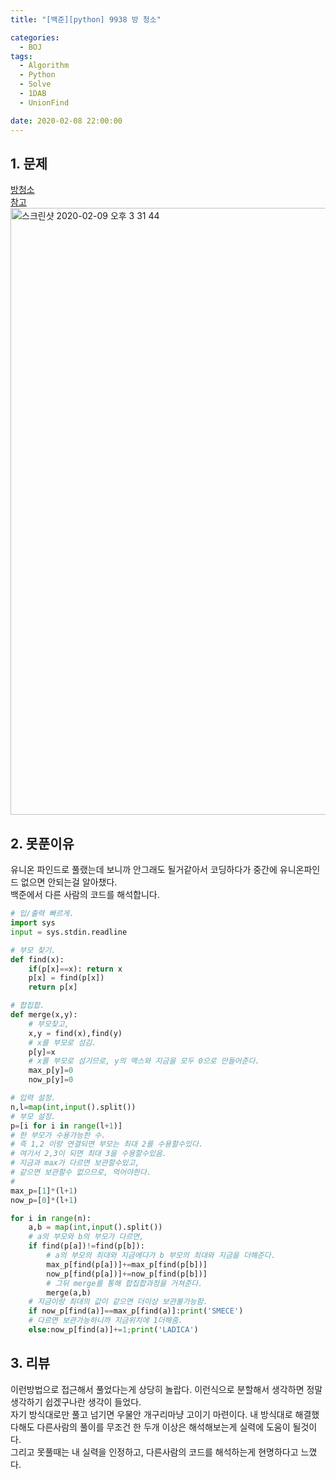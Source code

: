 ```yaml
---
title: "[백준][python] 9938 방 청소"

categories:
  - BOJ
tags:
  - Algorithm
  - Python
  - Solve
  - 1DAB
  - UnionFind

date: 2020-02-08 22:00:00
---
```


## 1. 문제
[방청소](https://www.acmicpc.net/problem/9938)  
[참고](https://www.acmicpc.net/source/16330265)  
<img width="971" alt="스크린샷 2020-02-09 오후 3 31 44" src="https://user-images.githubusercontent.com/20227720/74097618-6fe60080-4b51-11ea-8eec-38fc3b83a8aa.png">

## 2. 못푼이유
유니온 파인드로 풀랬는데 보니까 안그래도 될거같아서 코딩하다가 중간에 유니온파인드 없으면 안되는걸 알아챘다.  
백준에서 다른 사람의 코드를 해석합니다.  

```python
# 입/출력 빠르게.
import sys
input = sys.stdin.readline

# 부모 찾기.
def find(x):
    if(p[x]==x): return x
    p[x] = find(p[x])
    return p[x]

# 합집합.
def merge(x,y):
    # 부모찾고,
    x,y = find(x),find(y)
    # x를 부모로 섬김.
    p[y]=x
    # x를 부모로 섬기므로, y의 맥스와 지금을 모두 0으로 만들어준다.
    max_p[y]=0
    now_p[y]=0

# 입력 설정.
n,l=map(int,input().split())
# 부모 설정.
p=[i for i in range(l+1)]
# 한 부모가 수용가능한 수.
# 즉 1,2 이랑 연결되면 부모는 최대 2를 수용할수있다.
# 여기서 2,3이 되면 최대 3을 수용할수있음.
# 지금과 max가 다르면 보관할수있고,
# 같으면 보관할수 없으므로, 먹어야한다.
#
max_p=[1]*(l+1)
now_p=[0]*(l+1)

for i in range(n):
    a,b = map(int,input().split())
    # a의 부모와 b의 부모가 다르면,
    if find(p[a])!=find(p[b]):
        # a의 부모의 최대와 지금에다가 b 부모의 최대와 지금을 더해준다.
        max_p[find(p[a])]+=max_p[find(p[b])]
        now_p[find(p[a])]+=now_p[find(p[b])]
        # 그뒤 merge를 통해 합집합과정을 거쳐준다.
        merge(a,b)
    # 지금이랑 최대의 값이 같으면 더이상 보관불가능함.
    if now_p[find(a)]==max_p[find(a)]:print('SMECE')
    # 다르면 보관가능하니까 지금위치에 1더해줌.
    else:now_p[find(a)]+=1;print('LADICA')
```

## 3. 리뷰

이런방법으로 접근해서 풀었다는게 상당히 놀랍다. 이런식으로 분할해서 생각하면 정말 생각하기 쉽겠구나란 생각이 들었다.  
자기 방식대로만 풀고 넘기면 우물안 개구리마냥 고이기 마련이다. 내 방식대로 해결했다해도 다른사람의 풀이를 무조건 한 두개 이상은 해석해보는게 실력에 도움이 될것이다.  
그리고 못풀때는 내 실력을 인정하고, 다른사람의 코드를 해석하는게 현명하다고 느꼈다.  
